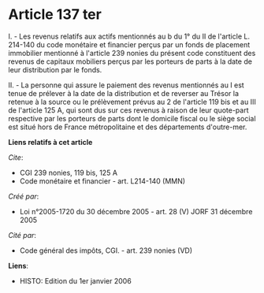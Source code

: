 # Article 137 ter

I. - Les revenus relatifs aux actifs mentionnés au b du 1° du II de l'article L. 214-140 du code monétaire et financier
perçus par un fonds de placement immobilier mentionné à l'article 239 nonies du présent code constituent des revenus de
capitaux mobiliers perçus par les porteurs de parts à la date de leur distribution par le fonds.

II. - La personne qui assure le paiement des revenus mentionnés au I est tenue de prélever à la date de la distribution et de
reverser au Trésor la retenue à la source ou le prélèvement prévus au 2 de l'article 119 bis et au III de l'article 125 A,
qui sont dus sur ces revenus à raison de leur quote-part respective par les porteurs de parts dont le domicile fiscal ou le
siège social est situé hors de France métropolitaine et des départements d'outre-mer.

**Liens relatifs à cet article**

_Cite_:

  - CGI 239 nonies, 119 bis, 125 A
  - Code monétaire et financier - art. L214-140 (MMN)

_Créé par_:

  - Loi n°2005-1720 du 30 décembre 2005 - art. 28 (V) JORF 31 décembre 2005

_Cité par_:

  - Code général des impôts, CGI. - art. 239 nonies (VD)

**Liens**:

  - HISTO: Edition du 1er janvier 2006
